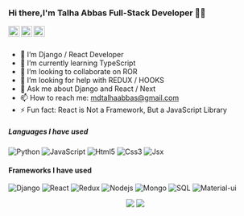 ### Hi there,I'm Talha Abbas Full-Stack Developer 👋😄 

<a href="https://twitter.com/mtalhaabbas">
  <img align="left" alt="Pawan's Twitter" width="22px" src="https://cdn.jsdelivr.net/npm/simple-icons@v3/icons/twitter.svg" />
</a>
<a href="https://github.com/mtalhaabbas">
  <img align="left" alt="Pawan's Github" width="22px" src="https://cdn.jsdelivr.net/npm/simple-icons@v3/icons/github.svg" />
</a>
<a href="https://www.facebook.com/muhammadtalha.abbasgujjar">
  <img align="left" alt="Pawan's Facebook" width="22px" src="https://cdn.jsdelivr.net/npm/simple-icons@v3/icons/facebook.svg" />
</a>
<br/>
<br/>


- 🔭 I’m Django / React Developer
- 🌱 I’m currently learning TypeScript
- 👯 I’m looking to collaborate on ROR
- 🤔 I’m looking for help with REDUX / HOOKS
- 💬 Ask me about Django and React / Next
- 📫 How to reach me: mdtalhaabbas@gmail.com
- ⚡ Fun fact: React is Not a Framework, But a JavaScript Library


##### Languages I have used
![Python](https://img.shields.io/badge/-Python-000000?style=flat&logo=python)
![JavaScript](https://img.shields.io/badge/-Javascript-000000?style=flat&logo=JavaScript)
![Html5](https://img.shields.io/badge/-Html5-000000?style=flat&logo=html5)
![Css3](https://img.shields.io/badge/-Css3-000000?style=flat&logo=css3)
![Jsx](https://img.shields.io/badge/-Jsx-000000?style=flat&logo=React)


#### Frameworks I have used
![Django](https://img.shields.io/badge/-Django-000000?style=flat&logo=django)
![React](https://img.shields.io/badge/-React-000000?style=flat&logo=React)
![Redux](https://img.shields.io/badge/-Redux-000000?style=flat&logo=redux)
![Nodejs](https://img.shields.io/badge/-node.js-000000?style=flat&logo=node.js)
![Mongo](https://img.shields.io/badge/-mongo-000000?style=flat&logo=mongodb)
![SQL](https://img.shields.io/badge/-SQL-000000?style=flat&logo=MySQL)
![Material-ui](https://img.shields.io/badge/-materialUi-000000?style=flat&logo=material-ui)




<p align="center">
<img src="https://github-readme-stats.vercel.app/api/top-langs/?username=mtalhaabbas&hide_langs_below=1&layout=compact&theme=dark">
<img src="https://github-readme-stats.vercel.app/api?username=mtalhaabbas&show_icons=true&theme=dark">
</p>
